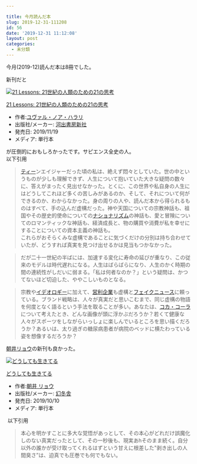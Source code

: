 ```yaml
---

title: 今月読んだ本
slug: 2019-12-31-111208
id: 56
date: '2019-12-31 11:12:08'
layout: post
categories:
  - 未分類
---
```


今月(2019-12)読んだ本は8冊でした。

新刊だと



[![21 Lessons: 21世紀の人類のための21の思考](https://images-fe.ssl-images-amazon.com/images/I/41PNV8pWOzL._SL300_.jpg "21 Lessons: 21世紀の人類のための21の思考")](https://www.amazon.co.jp/exec/obidos/ASIN/4309227880/peipeipe-22/)



[21 Lessons: 21世紀の人類のための21の思考](https://www.amazon.co.jp/exec/obidos/ASIN/4309227880/peipeipe-22/)

*   作者:[ユヴァル・ノア・ハラリ](http://d.hatena.ne.jp/keyword/%A5%E6%A5%F4%A5%A1%A5%EB%A1%A6%A5%CE%A5%A2%A1%A6%A5%CF%A5%E9%A5%EA)
*   出版社/メーカー: [河出書房新社](http://d.hatena.ne.jp/keyword/%B2%CF%BD%D0%BD%F1%CB%BC%BF%B7%BC%D2)
*   発売日: 2019/11/19
*   メディア: 単行本







が圧倒的におもしろかったです。サピエンス全史の人。  
以下引用

> [ティー](http://d.hatena.ne.jp/keyword/%A5%C6%A5%A3%A1%BC)ンエイジャーだった頃の私は、絶えず悶々としていた。世の中というものが少しも理解できず、人生について抱いていた大きな疑問の数々に、答えがまったく見出せなかった。とくに、この世界や私自身の人生にはどうしてこれほど多くの苦しみがあるのか、そして、それについて何ができるのか、わからなかった。身の周りの人や、読んだ本から得られるものはすべて、手の込んだ虚構だった。神や天国についての宗教神話も、祖国やその歴史的使命についての[ナショナリズム](http://d.hatena.ne.jp/keyword/%A5%CA%A5%B7%A5%E7%A5%CA%A5%EA%A5%BA%A5%E0)の神話も、愛と冒険についてのロマンティックな神話も、経済成長と、物の購買や消費が私を幸せにすることについての資本主義の神話も。  
> これらがおそらくみな虚構であることに気づくだけの分別は持ち合わせていたが、どうすれば真実を見つけ出せるかは見当もつかなかった。

> だが二十一世紀の半ばには、加速する変化に寿命の延びが重なり、この従来のモデルは時代遅れになる。人生はばらばらになり、人生のかく時期の間の連続性がしだいに弱まる。「私は何者なのか？」という疑問は、かつてないほど切迫した、ややこしいものとなる。

> 宗教や[イデオロギー](http://d.hatena.ne.jp/keyword/%A5%A4%A5%C7%A5%AA%A5%ED%A5%AE%A1%BC)に加えて、[営利企業](http://d.hatena.ne.jp/keyword/%B1%C4%CD%F8%B4%EB%B6%C8)も虚構と[フェイクニュース](http://d.hatena.ne.jp/keyword/%A5%D5%A5%A7%A5%A4%A5%AF%A5%CB%A5%E5%A1%BC%A5%B9)に頼っている。ブランド戦略は、人々が真実だと思いこむまで、同じ虚構の物語を何度となく語るという手法を取ることが多い。あなたは、[コカ・コーラ](http://d.hatena.ne.jp/keyword/%A5%B3%A5%AB%A1%A6%A5%B3%A1%BC%A5%E9)について考えたとき、どんな画像が頭に浮かぶだろうか？若くて健康な人々がスポーツをしながらいっしょに楽しんでいるところを思い描くだろうか？あるいは、太り過ぎの糖尿病患者が病院のベッドに横たわっている姿を想像するだろうか？

[朝井リョウ](http://d.hatena.ne.jp/keyword/%C4%AB%B0%E6%A5%EA%A5%E7%A5%A6)の新刊も良かった。



[![どうしても生きてる](https://images-fe.ssl-images-amazon.com/images/I/41p8w87gvkL._SL300_.jpg "どうしても生きてる")](https://www.amazon.co.jp/exec/obidos/ASIN/434403516X/peipeipe-22/)



[どうしても生きてる](https://www.amazon.co.jp/exec/obidos/ASIN/434403516X/peipeipe-22/)

*   作者:[朝井 リョウ](http://d.hatena.ne.jp/keyword/%C4%AB%B0%E6%20%A5%EA%A5%E7%A5%A6)
*   出版社/メーカー: [幻冬舎](http://d.hatena.ne.jp/keyword/%B8%B8%C5%DF%BC%CB)
*   発売日: 2019/10/10
*   メディア: 単行本







 以下引用

> 本心を明かすことに多大な覚悟があっとして、その本心がどれだけ誤魔化しのない真実だったとして、その一秒後も、現実あhそのまま続く。自分以外の誰かが受け取ってくれるはずという甘えに根差した"剥き出しの人間臭さ”は、迫真でも圧巻でも何でもない。